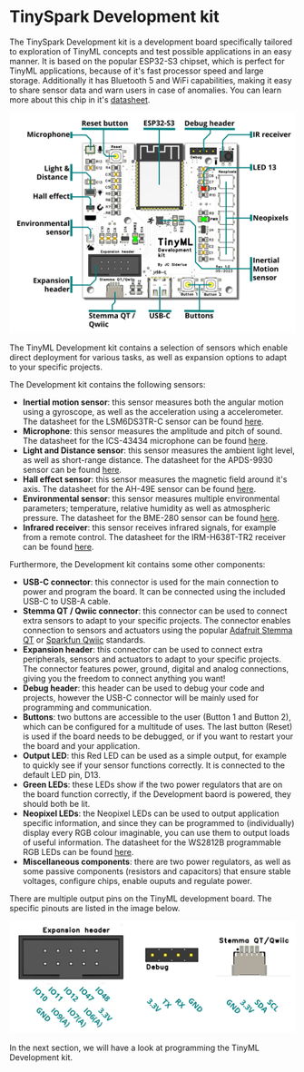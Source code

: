 # TinySpark Development kit

The TinySpark Development kit is a development board specifically tailored to exploration of TinyML concepts and test possible applications in an easy manner. It is based on the popular ESP32-S3 chipset, which is perfect for TinyML applications, because of it's fast processor speed and large storage. Additionally it has Bluetooth 5 and WiFi capabilities, making it easy to share sensor data and warn users in case of anomalies. You can learn more about this chip in it's [datasheet](../assets/datasheets/esp32-s3-wroom-1.pdf).

![TinyML Development kit](../assets/images/devboard_annotated.png)

The TinyML Development kit contains a selection of sensors which enable direct deployment for various tasks, as well as expansion options to adapt to your specific projects.

The Development kit contains the following sensors:

- **Inertial motion sensor**: this sensor measures both the angular motion using a gyroscope, as well as the acceleration using a accelerometer. The datasheet for the LSM6DS3TR-C sensor can be found [here](../assets/datasheets/lsm6ds3tr-c.pdf).
- **Microphone**: this sensor measures the amplitude and pitch of sound. The datasheet for the ICS-43434 microphone can be found [here](../assets/datasheets/ics-43434.pdf).
- **Light and Distance sensor**: this sensor measures the ambient light level, as well as short-range distance. The datasheet for the APDS-9930 sensor can be found [here](../assets/datasheets/apds-9930.pdf).
- **Hall effect sensor**: this sensor measures the magnetic field around it's axis. The datasheet for the AH-49E sensor can be found [here](../assets/datasheets/ah-49e.pdf).
- **Environmental sensor**: this sensor measures multiple environmental parameters; temperature, relative humidity as well as atmospheric pressure. The datasheet for the BME-280 sensor can be found [here](../assets/datasheets/bme-280.pdf).
- **Infrared receiver**: this sensor receives infrared signals, for example from a remote control. The datasheet for the IRM-H638T-TR2 receiver can be found [here](../assets/datasheets/irm-h638t-tr2.pdf).

Furthermore, the Development kit contains some other components:

- **USB-C connector**: this connector is used for the main connection to power and program the board. It can be connected using the included USB-C to USB-A cable.
- **Stemma QT / Qwiic connector**: this connector can be used to connect extra sensors to adapt to your specific projects. The connector enables connection to sensors and actuators using the popular [Adafruit Stemma QT](https://www.adafruit.com/category/620) or [Sparkfun Qwiic](https://www.sparkfun.com/categories/399) standards.
- **Expansion header**: this connector can be used to connect extra peripherals, sensors and actuators to adapt to your specific projects. The connector features power, ground, digital and analog connections, giving you the freedom to connect anything you want!
- **Debug header**: this header can be used to debug your code and projects, however the USB-C connector will be mainly used for programming and communication.
- **Buttons**: two buttons are accessible to the user (Button 1 and Button 2), which can be configured for a multitude of uses. The last button (Reset) is used if the board needs to be debugged, or if you want to restart your the board and your application.
- **Output LED**: this Red LED can be used as a simple output, for example to quickly see if your sensor functions correctly. It is connected to the default LED pin, D13.
- **Green LEDs**: these LEDs show if the two power regulators that are on the board function correctly, if the Development baord is powered, they should both be lit.
- **Neopixel LEDs**: the Neopixel LEDs can be used to output application specific information, and since they can be programmed to (individually) display every RGB colour imaginable, you can use them to output loads of useful information. The datasheet for the WS2812B programmable RGB LEDs can be found [here](../assets/datasheets/ws2812b.pdf).
- **Miscellaneous components**: there are two power regulators, as well as some passive components (resistors and capacitors) that ensure stable voltages, configure chips, enable ouputs and regulate power.

There are multiple output pins on the TinyML development board. The specific pinouts are listed in the image below.

![TinyML devkit pinouts](../assets/images/header_pins.png)

In the next section, we will have a look at programming the TinyML Development kit.